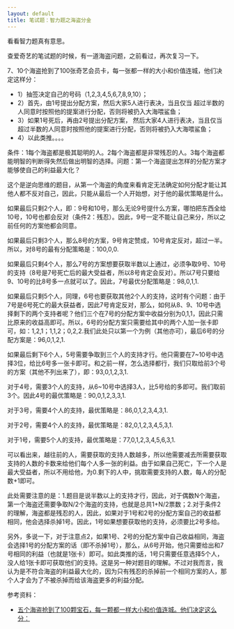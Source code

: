 ```yaml
---
layout: default
title: 笔试题：智力题之海盗分金
---
```

看看智力题真有意思。

查爱奇艺的笔试题的时候，有一道海盗问题，之前看过，再次复习一下。

7、10个海盗抢到了100张奇艺会员卡，每一张都一样的大小和价值连城，他们决定这样分：
<ul>
	<li>1）抽签决定自己的号码（1,2,3,4,5,6,7,8,9,10）；</li>
	<li>2）首先，由1号提出分配方案，然后大家5人进行表决，当且仅当 超过半数的人同意时按照他的提案进行分配，否则将被扔入大海喂鲨鱼；</li>
	<li>3）如果1号死后，再由2号提出分配方案， 然后大家4人进行表决，当且仅当 超过半数的人同意时按照他的提案进行分配，否则将被扔入大海喂鲨鱼；</li>
	<li>4）以此类推。。。。</li>
</ul>
条件：1每个海盗都是极其聪明的人。2每个海盗都是非常残忍的人。3每个海盗都能明智的判断得失然后做出明智的选择。问题：第一个海盗提出怎样的分配方案才能够使自己的利益最大化？

这个是逆向思维的题目，从第一个海盗的角度来看肯定无法确定如何分配才能让其他人都不反对自己，因此，只能从最后一个人开始想，对于他的最优策略是什么。

如果最后只剩2个人，即：9号和10号，那么无论9号提什么方案，哪怕把东西全给10号，10号也都会反对（条件2：残忍）。因此，9号一定不能让自己来分，所以之前任何的方案他都会同意。

如果最后只剩3个人，那么8号的方案，9号肯定赞成，10号肯定反对，超过一半。所以，对8号的最有分配策略是：100,0,0.

如果最后只剩4个人，那么7号的方案想要获取半数以上通过，必须争取9号、10号的支持（8号是7号死亡后的最大受益者，所以8号肯定会反对）。所以7号只要给9、10号的比8号多一点就可以了。因此，7号最优分配策略是：98,0,1,1.

如果最后只剩5个人，同理，6号也要获取其他2个人的支持，这时有个问题：由于7号是6号死亡的最大获益者，因此7号肯定反对，那么，如何从8、9、10号中选择剩下的两个支持者呢？他们三个在7号的分配方案中收益分别为0,1,1，因此只需比原来的收益高即可。所以，6号的分配方案只需要给其中的两个人加一张卡即可，如：1,2,1；1,1,2；0,2,2.我们此处只以第一个为例（其他亦可），最后6号的分配方案是：96,0,1,2,1.

如果最后剩下6个人，5号需要争取到三个人的支持才行。他只需要在7~10号中选择3位，给比6号多一张卡即可。和之前一样，怎么选择都行，我们只取给前3个号的方案（其他不列出来了），即：93,0,1,2,3,1.

对于4号，需要3个人的支持，从6~10号中选择3人，比5号给的多即可。我们取前3个。因此4号的最优策略是：90,0,1,2,3,3,1.

对于3号，需要4个人的支持，最优策略是：86,0,1,2,3,4,3,1.

对于2号，需要4个人的支持，最优策略是：82,0,1,2,3,4,5,3,1.

对于1号，需要5个人的支持，最优策略是：77,0,1,2,3,4,5,6,3,1.

可以看出来，越往前的人，需要获取的支持人数越多，所以他需要减去所需要获取支持的人数的卡数来给他们每个人多一张的利益。由于如果自己死亡，下一个人是最大受益者，所以不用给他，为0.剩下的人中，挑取需要支持的人数，每人的分配数+1即可。

此处需要注意的是：1.题目是说半数以上的支持才行，因此，对于偶数N个海盗，第一个海盗还需要争取N/2个海盗的支持，也就是总共1+N/2票数；2.对于条件2的理解，海盗都是残忍的人，因此，如果对于1号和2号的分配方案自己的收益都相同，他会选择杀掉1号。因此，1号如果想要获取他的支持，必须要比2号多给。

另外，多说一下，对于注意点2，如果1号、2号的分配方案中自己收益相同，海盗会选择1号的分配方案的话（即不杀掉1号），那么，从6号开始，他只需要给出和7号相同的利益（也就是1张卡）即可。如此类推的话，1号只需要任意选择5个人，没人给1张卡即可获取他们的支持。这是另一种对题目的理解。不过对我而言，我认为是不符合海盗的利益最大化的，因为只有残忍的杀掉前一个相同方案的人，那个人才会为了不被杀掉而给该海盗更多的利益分配。

参考资料：
<ul>
	<li><a href="http://zhidao.baidu.com/question/22810186.html">五个海盗抢到了100颗宝石，每一颗都一样大小和价值连城。他们决定这么分：</a></li>
</ul>





